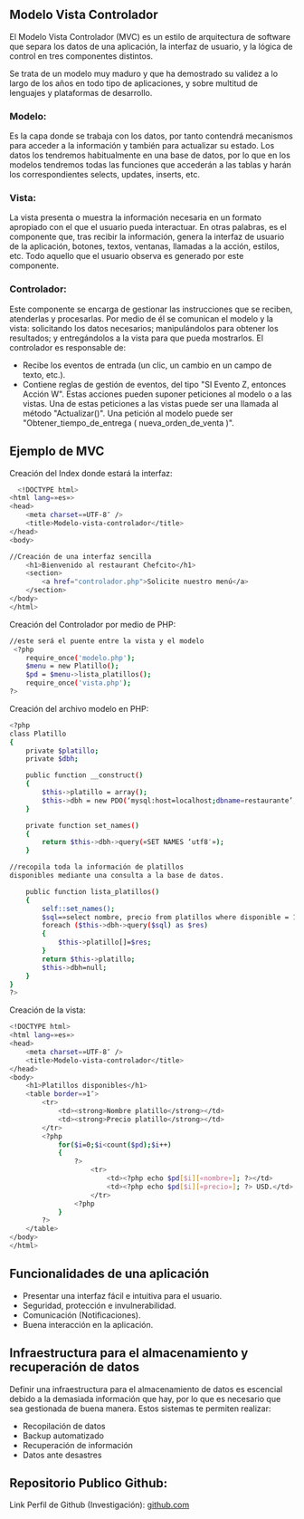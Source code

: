 
## Modelo Vista Controlador

El Modelo Vista Controlador (MVC) es un estilo de arquitectura de software que separa los datos de una aplicación, la interfaz de usuario, y la lógica de control en tres componentes distintos.

Se trata de un modelo muy maduro y que ha demostrado su validez a lo largo de los años en todo tipo de aplicaciones, y sobre multitud de lenguajes y plataformas de desarrollo.


### Modelo:

Es la capa donde se trabaja con los datos, por tanto contendrá mecanismos para acceder a la información y también para actualizar su estado. Los datos los tendremos habitualmente en una base de datos, por lo que en los modelos tendremos todas las funciones que accederán a las tablas y harán los correspondientes selects, updates, inserts, etc.

### Vista:

La vista presenta o muestra la información necesaria en un formato apropiado con el que el usuario pueda interactuar. En otras palabras, es el componente que, tras recibir la información, genera la interfaz de usuario de la aplicación, botones, textos, ventanas, llamadas a la acción, estilos, etc. Todo aquello que el usuario observa es generado por este componente.

### Controlador:

Este componente se encarga de gestionar las instrucciones que se reciben, atenderlas y procesarlas. Por medio de él se comunican el modelo y la vista: solicitando los datos necesarios; manipulándolos para obtener los resultados; y entregándolos a la vista para que pueda mostrarlos.
El controlador es responsable de:
- Recibe los eventos de entrada (un clic, un cambio en un campo de texto, etc.).
- Contiene reglas de gestión de eventos, del tipo "SI Evento Z, entonces Acción W". Estas acciones pueden suponer peticiones al modelo o a las vistas. Una de estas peticiones a las vistas puede ser una llamada al método "Actualizar()". Una petición al modelo puede ser "Obtener_tiempo_de_entrega ( nueva_orden_de_venta )". 

## Ejemplo de MVC

Creación del Index donde estará la interfaz:

```bash
  <!DOCTYPE html>
<html lang=»es»>
<head>
    <meta charset=»UTF-8″ />
    <title>Modelo-vista-controlador</title>
</head>
<body>

//Creación de una interfaz sencilla
    <h1>Bienvenido al restaurant Chefcito</h1>
    <section>
        <a href="controlador.php">Solicite nuestro menú</a>
    </section>
</body>
</html>
```

Creación del Controlador por medio de PHP:
```bash
//este será el puente entre la vista y el modelo
 <?php
    require_once('modelo.php');
    $menu = new Platillo();
    $pd = $menu->lista_platillos();
    require_once('vista.php');
?>
```

Creación del archivo modelo en PHP:
```bash
<?php
class Platillo
{
    private $platillo;
    private $dbh;

    public function __construct()
    {
        $this->platillo = array();
        $this->dbh = new PDO(‘mysql:host=localhost;dbname=restaurante’, «root», «»);
    }

    private function set_names()
    {
        return $this->dbh->query(«SET NAMES ‘utf8′»);
    }

//recopila toda la información de platillos 
disponibles mediante una consulta a la base de datos.

    public function lista_platillos()
    {
        self::set_names();
        $sql=»select nombre, precio from platillos where disponible = 1″;
        foreach ($this->dbh->query($sql) as $res)
        {
            $this->platillo[]=$res;
        }
        return $this->platillo;
        $this->dbh=null;
    }
}
?>
```

Creación de la vista:
```bash
<!DOCTYPE html>
<html lang=»es»>
<head>
    <meta charset=»UTF-8″ />
    <title>Modelo-vista-controlador</title>
</head>
<body>
    <h1>Platillos disponibles</h1>
    <table border=»1″>
        <tr>
            <td><strong>Nombre platillo</strong></td>
            <td><strong>Precio platillo</strong></td>
        </tr>
        <?php
            for($i=0;$i<count($pd);$i++)
            {
                ?>
                    <tr>
                        <td><?php echo $pd[$i][«nombre»]; ?></td>
                        <td><?php echo $pd[$i][«precio»]; ?> USD.</td>
                    </tr>
                <?php
            }
        ?>
    </table>
</body>
</html>
```
## Funcionalidades de una aplicación

- Presentar una interfaz fácil e intuitiva para el usuario.
- Seguridad, protección e invulnerabilidad.
- Comunicación (Notificaciones).
- Buena interacción en la aplicación.

## Infraestructura para el almacenamiento y recuperación de datos

Definir una infraestructura para el almacenamiento de datos es escencial debido a la demasiada información que hay, por lo que es necesario que sea gestionada de buena manera. Estos sistemas te permiten realizar:
- Recopilación de datos
- Backup automatizado
- Recuperación de información
- Datos ante desastres
## Repositorio Publico Github:

Link Perfil de Github (Investigación): [github.com](https://github.com/Gerardo3646)

